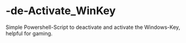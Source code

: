# -de-Activate_WinKey
Simple Powershell-Script to deactivate and activate the Windows-Key, helpful for gaming.
